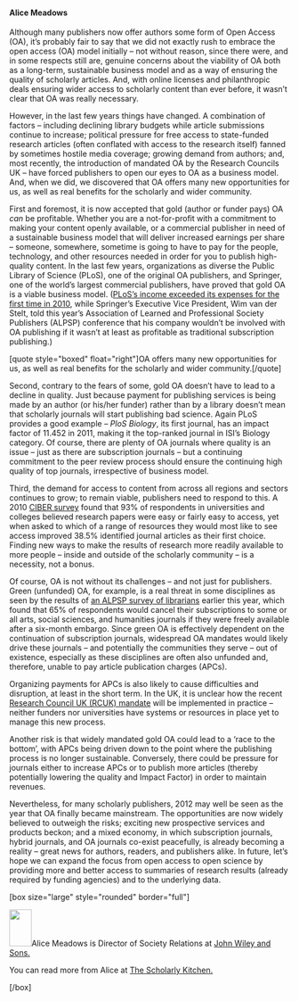 <html><body><h4>Alice Meadows</h4>

Although many publishers now offer authors some form of Open Access (OA), it’s probably fair to say that we did not exactly rush to embrace the open access (OA) model initially – not without reason, since there were, and in some respects still are, genuine concerns about the viability of OA both as a long-term, sustainable business model and as a way of ensuring the quality of scholarly articles. And, with online licenses and philanthropic deals ensuring wider access to scholarly content than ever before, it wasn’t clear that OA was really necessary.



However, in the last few years things have changed. A combination of factors – including declining library budgets while article submissions continue to increase; political pressure for free access to state-funded research articles (often conflated with access to the research itself) fanned by sometimes hostile media coverage; growing demand from authors; and, most recently, the introduction of mandated OA by the Research Councils UK – have forced publishers to open our eyes to OA as a business model. And, when we did, we discovered that OA offers many new opportunities for us, as well as real benefits for the scholarly and wider community.



First and foremost, it is now accepted that gold (author or funder pays) OA <em>can</em> be profitable. Whether you are a not-for-profit with a commitment to making your content openly available, or a commercial publisher in need of a sustainable business model that will deliver increased earnings per share – someone, somewhere, sometime is going to have to pay for the people, technology, and other resources needed in order for you to publish high-quality content. In the last few years, organizations as diverse the Public Library of Science (PLoS), one of the original OA publishers, and Springer, one of the world’s largest commercial publishers, have proved that gold OA is a viable business model. (<a href="http://blogs.plos.org/plos/2011/07/2010-plos-progress-update/">PLoS’s income exceeded its expenses for the first time in 2010</a>, while Springer’s Executive Vice President, Wim van der Stelt, told this year’s Association of Learned and Professional Society Publishers (ALPSP) conference that his company wouldn’t be involved with OA publishing if it wasn’t at least as profitable as traditional subscription publishing.)



[quote style="boxed" float="right"]OA offers many new opportunities for us, as well as real benefits for the scholarly and wider community.[/quote]



Second, contrary to the fears of some, gold OA doesn’t have to lead to a decline in quality. Just because payment for publishing services is being made by an author (or his/her funder) rather than by a library doesn’t mean that scholarly journals will start publishing bad science. Again PLoS provides a good example – <em>PloS Biology</em>, its first journal, has an impact factor of 11.452 in 2011, making it the top-ranked journal in ISI’s Biology category. Of course, there are plenty of OA journals where quality is an issue – just as there are subscription journals – but a continuing commitment to the peer review process should ensure the continuing high quality of top journals, irrespective of business model.



Third, the demand for access to content from across all regions and sectors continues to grow; to remain viable, publishers need to respond to this. A 2010 <a href="http://www.rin.ac.uk/node/1172">CIBER survey</a> found that 93% of respondents in universities and colleges believed research papers were easy or fairly easy to access, yet when asked to which of a range of resources they would most like to see access improved 38.5% identified journal articles as their first choice. Finding new ways to make the results of research more readily available to more people – inside and outside of the scholarly community – is a necessity, not a bonus.



Of course, OA is not without its challenges – and not just for publishers. Green (unfunded) OA, for example, is a real threat in some disciplines as seen by the results of <a href="http://www.publishingresearch.net/documents/ALPSPPApotentialresultsofsixmonthembargofv.pdf">an ALPSP survey of librarians</a> earlier this year, which found that 65% of respondents would cancel their subscriptions to some or all arts, social sciences, and humanities journals if they were freely available after a six-month embargo. Since green OA is effectively dependent on the continuation of subscription journals, widespread OA mandates would likely drive these journals – and potentially the communities they serve – out of existence, especially as these disciplines are often also unfunded and, therefore, unable to pay article publication charges (APCs).



Organizing payments for APCs is also likely to cause difficulties and disruption, at least in the short term. In the UK, it is unclear how the recent <a href="http://www.rcuk.ac.uk/documents/documents/RCUK%20_Policy_on_Access_to_Research_Outputs.pdf">Research Council UK (RCUK) mandate</a> will be implemented in practice – neither funders nor universities have systems or resources in place yet to manage this new process.



Another risk is that widely mandated gold OA could lead to a ‘race to the bottom’, with APCs being driven down to the point where the publishing process is no longer sustainable. Conversely, there could be pressure for journals either to increase APCs or to publish more articles (thereby potentially lowering the quality and Impact Factor) in order to maintain revenues.



Nevertheless, for many scholarly publishers, 2012 may well be seen as the year that OA finally became mainstream. The opportunities are now widely believed to outweigh the risks; exciting new prospective services and products beckon; and a mixed economy, in which subscription journals, hybrid journals, and OA journals co-exist peacefully, is already becoming a reality – great news for authors, readers, and publishers alike. In future, let’s hope we can expand the focus from open access to open science by providing more and better access to summaries of research results (already required by funding agencies) and to the underlying data.



[box size="large" style="rounded" border="full"]



<a href="http://creativecommons.org.nz/wp-content/uploads/2012/10/alice-pic-berlin.jpg"><img class="alignleft  wp-image-2475" title="alice pic berlin" src="http://creativecommons.org.nz/wp-content/uploads/2012/10/alice-pic-berlin.jpg" alt="" width="40" height="66"></a>Alice Meadows is Director of Society Relations at <a href="http://au.wiley.com/WileyCDA/Section/index.html" target="_blank">John Wiley and Sons.</a>



You can read more from Alice at <a href="http://scholarlykitchen.sspnet.org/author/alicejmeadows/" target="_blank">The Scholarly Kitchen.</a>



[/box]



 </body></html>